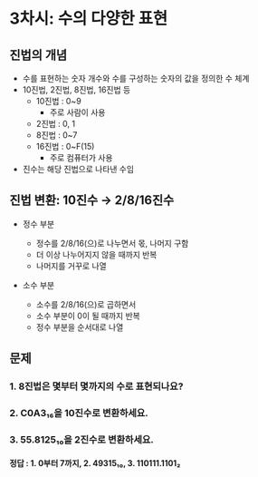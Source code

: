 # 3차시: 수의 다양한 표현

## 진법의 개념
- 수를 표현하는 숫자 개수와 수를 구성하는 숫자의 값을 정의한 수 체계
- 10진법, 2진법, 8진법, 16진법 등
  - 10진법 : 0~9
    - 주로 사람이 사용
  - 2진법 : 0, 1
  - 8진법 : 0~7
  - 16진법 : 0~F(15)
    - 주로 컴퓨터가 사용
- 진수는 해당 진법으로 나타낸 수임

## 진법 변환: 10진수 → 2/8/16진수
- 정수 부분
  - 정수를 2/8/16(으)로 나누면서 몫, 나머지 구함
  - 더 이상 나누어지지 않을 때까지 반복
  - 나머지를 거꾸로 나열

- 소수 부분
  - 소수를 2/8/16(으)로 곱하면서
  - 소수 부분이 0이 될 때까지 반복
  - 정수 부분을 순서대로 나열

## 문제
### 1. 8진법은 몇부터 몇까지의 수로 표현되나요?
### 2. C0A3₁₆을 10진수로 변환하세요.
### 3. 55.8125₁₀을 2진수로 변환하세요.

#### 정답 : 1. 0부터 7까지, 2. 49315₁₀, 3. 110111.1101₂
